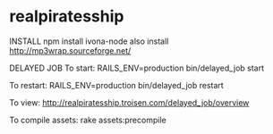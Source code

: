 # realpiratesship

INSTALL
npm install ivona-node
also install http://mp3wrap.sourceforge.net/

DELAYED JOB
To start:
RAILS_ENV=production bin/delayed_job start

To restart:
RAILS_ENV=production bin/delayed_job restart

To view:
http://realpiratesship.troisen.com/delayed_job/overview

To compile assets:
rake assets:precompile
